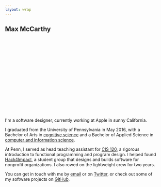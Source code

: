 ```yaml
---
layout: wrap
---
```


<h2 class="fw-300">Max McCarthy</h2>

<div class="photo my3 bg-no-repeat bg-contain"
  style="background-image: url('assets/images/me.png'); height: 250px;">
</div>

I'm a software designer, currently working at Apple in sunny California.

I graduated from the University of Pennsylvania in May 2016, with a Bachelor of
Arts in [cognitive science](https://www.ircs.upenn.edu/) and a Bachelor of
Applied Science in [computer and information
science](https://www.cis.upenn.edu/index.php).

At Penn, I served as head teaching assistant for [CIS
120](https://www.seas.upenn.edu/~cis120/current/), a rigorous introduction to
functional programming and program design. I helped found
[Hack4Impact](http://hack4impact.org), a student group that designs and builds
software for nonprofit organizations. I also rowed on the lightweight crew for
two years.

You can get in touch with me by [email](mailto:hello@maxmcc.com) or on
[Twitter](https://twitter.com/ccmxam), or check out some of my software projects
on [GitHub](https://github.com/maxmcc).

